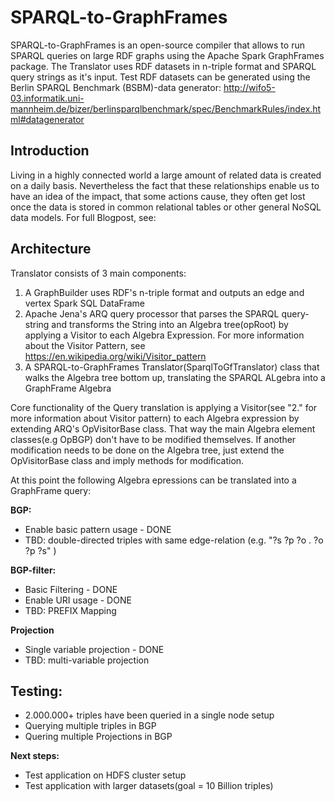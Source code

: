 # SPARQL-to-GraphFrames
SPARQL-to-GraphFrames is an open-source compiler that allows to run SPARQL queries on large RDF graphs using the Apache Spark GraphFrames package.
The Translator uses RDF datasets in n-triple format and SPARQL query strings as it's input. Test RDF datasets can be generated using the Berlin SPARQL Benchmark (BSBM)-data generator:
http://wifo5-03.informatik.uni-mannheim.de/bizer/berlinsparqlbenchmark/spec/BenchmarkRules/index.html#datagenerator


Introduction
---
Living in a highly connected world a large amount of related data is created on a daily basis. Nevertheless the fact that these relationships enable us to have an idea of the impact, that some actions cause, they often get lost once the data is stored in common relational tables or other general NoSQL data models.
For full Blogpost, see:


Architecture
---
Translator consists of 3 main components:
1. A GraphBuilder uses RDF's n-triple format and outputs an edge and vertex Spark SQL DataFrame
2. Apache Jena's ARQ query processor that parses the SPARQL query-string and transforms the String into an Algebra tree(opRoot) by applying a Visitor to each Algebra Expression. For more information about the Visitor Pattern, see https://en.wikipedia.org/wiki/Visitor_pattern
3. A SPARQL-to-GraphFrames Translator(SparqlToGfTranslator) class that walks the Algebra tree bottom up, translating the SPARQL ALgebra into a GraphFrame Algebra

Core functionality of the Query translation is applying a Visitor(see "2." for more information about Visitor pattern) to each Algebra expression by extending ARQ's OpVisitorBase class. That way the main Algebra element classes(e.g OpBGP) don't have to be modified themselves.
If another modification needs to be done on the Algebra tree, just extend the OpVisitorBase class and imply methods for modification.

At this point the following Algebra epressions can be translated into a GraphFrame query:

**BGP:**

* Enable basic pattern usage - DONE
* TBD: double-directed triples with same edge-relation (e.g. "?s ?p ?o . ?o ?p ?s" )

**BGP-filter:**

* Basic Filtering - DONE
* Enable URI usage - DONE
* TBD: PREFIX Mapping 

**Projection**

* Single variable projection - DONE
* TBD: multi-variable projection

Testing:
---
* 2.000.000+ triples have been queried in a single node setup 
* Querying multiple triples in BGP
* Quering multiple Projections in BGP

**Next steps:**

* Test application on HDFS cluster setup
* Test application with larger datasets(goal = 10 Billion triples)










